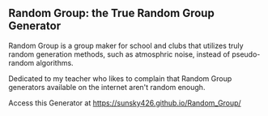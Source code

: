 ## Random Group: the True Random Group Generator

Random Group is a group maker for school and clubs that utilizes truly random generation methods, such as atmosphric noise, instead of pseudo-random algorithms.

Dedicated to my teacher who likes to complain that Random Group generators available on the internet aren't random enough.

Access this Generator at https://sunsky426.github.io/Random_Group/
